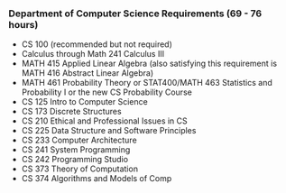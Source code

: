 ### Department of Computer Science Requirements (69 - 76 hours)

* CS 100 (recommended but not required)
* Calculus through Math 241 Calculus III
* MATH 415 Applied Linear Algebra (also satisfying this requirement is MATH 416 Abstract Linear Algebra)
* MATH 461 Probability Theory or STAT400/MATH 463 Statistics and Probability I or the new CS Probability Course 
* CS 125 Intro to Computer Science
* CS 173 Discrete Structures
* CS 210 Ethical and Professional Issues in CS
* CS 225 Data Structure and Software Principles
* CS 233 Computer Architecture
* CS 241 System Programming
* CS 242 Programming Studio
* CS 373 Theory of Computation 
* CS 374 Algorithms and Models of Comp 


